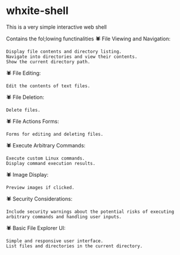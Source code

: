 # whxite-shell
This is a very simple interactive web shell


Contains the fol;lowing functinalities
🕷️ File Viewing and Navigation:

    Display file contents and directory listing.
    Navigate into directories and view their contents.
    Show the current directory path.

🕷️ File Editing:

    Edit the contents of text files.

🕷️ File Deletion:

    Delete files.

🕷️ File Actions Forms:

    Forms for editing and deleting files.

🕷️ Execute Arbitrary Commands:

    Execute custom Linux commands.
    Display command execution results.

🕷️ Image Display:

    Preview images if clicked.

🕷️ Security Considerations:

    Include security warnings about the potential risks of executing arbitrary commands and handling user inputs.

🕷️ Basic File Explorer UI:

    Simple and responsive user interface.
    List files and directories in the current directory.
